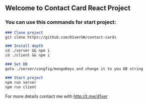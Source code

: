 ## Welcome to Contact Card React Project
### You can use this commands for start project:

```markdown
### Clone project
git clone https://github.com/D1verGW/contact-cards

### Install depth
cd ./server && npm i
cd ./client && npm i

### Set DB
goto ./server/congfig/mongoKeys and change it to you DB string

### Start project
npm run server
npm run client
```

For more details contact me with http://t.me/d1ver
